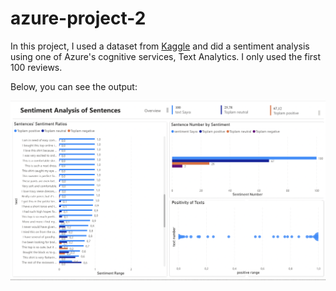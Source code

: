 # azure-project-2

In this project, I used a dataset from [Kaggle](https://www.kaggle.com/datasets/nicapotato/womens-ecommerce-clothing-reviews) and did a sentiment analysis using one of Azure's cognitive services, Text Analytics. I only used the first 100 reviews. 

Below, you can see the output:

![alt text](https://github.com/acelyasn/azure-project-2/blob/main/Sentiment-Analysis-Overview.png)


